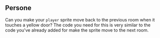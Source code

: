 ## Persone

Can you make your `player` sprite move back to the previous room when it touches a yellow door? The code you need for this is very similar to the code you've already added for make the sprite move to the next room.